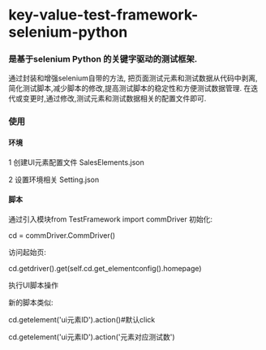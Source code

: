 # key-value-test-framework-selenium-python
### 是基于selenium Python 的关键字驱动的测试框架. 
通过封装和增强selenium自带的方法, 把页面测试元素和测试数据从代码中剥离,
简化测试脚本,减少脚本的修改,提高测试脚本的稳定性和方便测试数据管理.
在迭代或变更时,通过修改,测试元素和测试数据相关的配置文件即可. 
### 使用
#### 环境
1 创建UI元素配置文件 SalesElements.json

2 设置环境相关 Setting.json

#### 脚本
通过引入模块from TestFramework import commDriver
初始化:

cd = commDriver.CommDriver()

访问起始页:

cd.getdriver().get(self.cd.get_elementconfig().homepage)

执行UI脚本操作

新的脚本类似:

cd.getelement('ui元素ID').action()#默认click

cd.getelement('ui元素ID').action('元素对应测试数')
